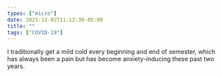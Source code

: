 ```yaml
---
types: ["micro"]
date: 2021-12-02T11:12:30-05:00
title: ""
tags: ["COVID-19"]
---
```

I traditionally get a mild cold every beginning and end of semester, which has always been a pain but has become anxiety-inducing these past two years.
